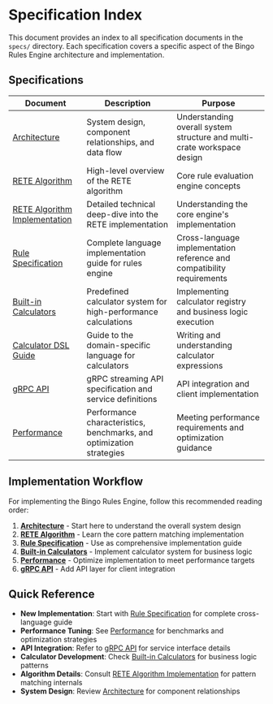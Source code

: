 # Specification Index

This document provides an index to all specification documents in the `specs/` directory. Each specification covers a specific aspect of the Bingo Rules Engine architecture and implementation.

## Specifications

| Document | Description | Purpose |
|----------|-------------|---------|
| [Architecture](specs/architecture.md) | System design, component relationships, and data flow | Understanding overall system structure and multi-crate workspace design |
| [RETE Algorithm](specs/rete-algorithm.md) | High-level overview of the RETE algorithm | Core rule evaluation engine concepts |
| [RETE Algorithm Implementation](specs/rete-algorithm-implementation.md) | Detailed technical deep-dive into the RETE implementation | Understanding the core engine's implementation |
| [Rule Specification](specs/rule-specification.md) | Complete language implementation guide for rules engine | Cross-language implementation reference and compatibility requirements |
| [Built-in Calculators](specs/built-in-calculators.md) | Predefined calculator system for high-performance calculations | Implementing calculator registry and business logic execution |
| [Calculator DSL Guide](specs/calculator-dsl-guide.md) | Guide to the domain-specific language for calculators | Writing and understanding calculator expressions |
| [gRPC API](specs/grpc-api.md) | gRPC streaming API specification and service definitions | API integration and client implementation |
| [Performance](specs/performance.md) | Performance characteristics, benchmarks, and optimization strategies | Meeting performance requirements and optimization guidance |

## Implementation Workflow

For implementing the Bingo Rules Engine, follow this recommended reading order:

1. **[Architecture](specs/architecture.md)** - Start here to understand the overall system design
2. **[RETE Algorithm](specs/rete-algorithm.md)** - Learn the core pattern matching implementation
3. **[Rule Specification](specs/rule-specification.md)** - Use as comprehensive implementation guide
4. **[Built-in Calculators](specs/built-in-calculators.md)** - Implement calculator system for business logic
5. **[Performance](specs/performance.md)** - Optimize implementation to meet performance targets
6. **[gRPC API](specs/grpc-api.md)** - Add API layer for client integration

## Quick Reference

- **New Implementation**: Start with [Rule Specification](specs/rule-specification.md) for complete cross-language guide
- **Performance Tuning**: See [Performance](specs/performance.md) for benchmarks and optimization strategies  
- **API Integration**: Refer to [gRPC API](specs/grpc-api.md) for service interface details
- **Calculator Development**: Check [Built-in Calculators](specs/built-in-calculators.md) for business logic patterns
- **Algorithm Details**: Consult [RETE Algorithm Implementation](specs/rete-algorithm-implementation.md) for pattern matching internals
- **System Design**: Review [Architecture](specs/architecture.md) for component relationships
